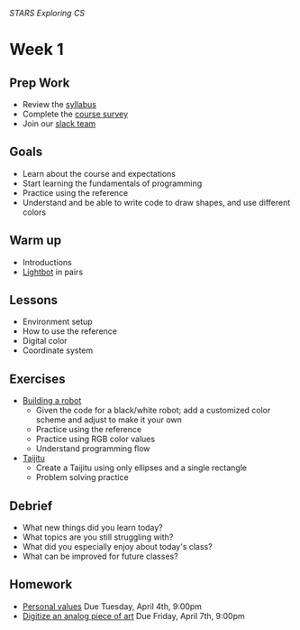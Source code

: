 _STARS Exploring CS_

# Week 1

## Prep Work
* Review the [syllabus](https://github.com/susanev/uw-stars-cse/blob/master/exploring-cs/syllabus.md)
* Complete the [course survey](https://goo.gl/forms/V75p1GdRxW1qq4Jn2)
* Join our [slack team](https://cse-stars.slack.com)

## Goals
* Learn about the course and expectations
* Start learning the fundamentals of programming
* Practice using the reference
* Understand and be able to write code to draw shapes, and use different colors

## Warm up
* Introductions
* [Lightbot](exercises/lightbot.md) in pairs

## Lessons
* Environment setup
* How to use the reference
* Digital color
* Coordinate system

## Exercises
* [Building a robot](exercises/robot.md) 
  * Given the code for a black/white robot; add a customized color scheme and adjust to make it your own
  * Practice using the reference
  * Practice using RGB color values
  * Understand programming flow
* [Taijitu](exercises/taijitu.md)
  * Create a Taijitu using only ellipses and a single rectangle
  * Problem solving practice

## Debrief
* What new things did you learn today?
* What topics are you still struggling with?
* What did you especially enjoy about today's class?
* What can be improved for future classes?

## Homework
* [Personal values](homework/personal_values.md) Due Tuesday, April 4th, 9:00pm
* [Digitize an analog piece of art](homework/digitize.md) Due Friday, April 7th, 9:00pm